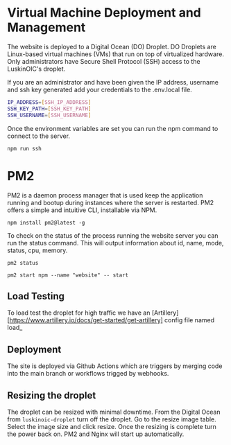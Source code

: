 # Virtual Machine Deployment and Management

The website is deployed to a Digital Ocean (DO) Droplet. DO Droplets are Linux-based virtual machines (VMs) that run on top of virtualized hardware. Only administrators have Secure Shell Protocol (SSH) access to the LuskinOIC's droplet.

If you are an administrator and have been given the IP address, username and ssh key generated add your credentials to the .env.local file.

```Bash
IP_ADDRESS=[SSH_IP_ADDRESS]
SSH_KEY_PATH=[SSH_KEY_PATH]
SSH_USERNAME=[SSH_USERNAME]
```

Once the environment variables are set you can run the npm command to connect to the server.

```
npm run ssh
```

# PM2

PM2 is a daemon process manager that is used keep the application running and bootup during instances where the server is restarted. PM2 offers a simple and intuitive CLI, installable via NPM.

```Shell
npm install pm2@latest -g
```

To check on the status of the process running the website server you can run the status command. This will output information about id, name, mode, status, cpu, memory.

```Shell
pm2 status
```

```
pm2 start npm --name "website" -- start
```

## Load Testing

To load test the droplet for high traffic we have an [Artillery][https://www.artillery.io/docs/get-started/get-artillery] config file named load\_

## Deployment

The site is deployed via Github Actions which are triggers by merging code into the main branch or workflows trigged by webhooks.

## Resizing the droplet

The droplet can be resized with minimal downtime. From the Digital Ocean from `luskinoic-droplet` turn off the droplet. Go to the resize image table. Select the image size and click resize. Once the resizing is complete turn the power back on. PM2 and Nginx will start up automatically.
